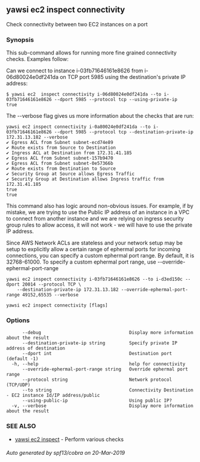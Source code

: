 ## yawsi ec2 inspect connectivity

Check connectivity between two EC2 instances on a port

### Synopsis


This sub-command allows for running more fine grained connectivity checks. Examples follow:

Can we connect to instance i-03fb71646161e8626 from i-06d80024e0df241da on TCP port 5985 using the
destination's private IP address:



	$ yawsi ec2  inspect connectivity i-06d80024e0df241da --to i-03fb71646161e8626 --dport 5985 --protocol tcp --using-private-ip
	true


The --verbose flag gives us more information about the checks that are run:


	yawsi ec2 inspect connectivity i-0a80024e0df241da --to i-03fb71646161e8626 --dport 5985 --protocol tcp --destination-private-ip 172.31.13.182 --verbose
	✔ Egress ACL from Subnet subnet-ecd74e89
	✔ Route exists from Source to Destination
	✔ Ingress ACL at Destination from 172.31.41.185
	✔ Egress ACL from Subnet subnet-157b9470
	✔ Egress ACL from Subnet subnet-0e57366b
	✔ Route exists from Destination to Source
	✔ Security Group at Source allows Egress Traffic
	✔ Security Group at Destination allows Ingress traffic from 172.31.41.185
	true
	true


This command also has logic around non-obvious issues. For example, if by mistake, we are trying to
use the Public IP address of an instance in a VPC to connect from another instance and we are relying on
ingress security group rules to allow access, it will not work - we will have to use the private IP address.


Since AWS Network ACLs are stateless and your network setup may be setup to explicitly allow a certain range
of ephermal ports for incoming connections, you can specify a custom ephermal port range. By default, it is
32768-61000. To specify a custom ephermal port range, use --override-ephermal-port-range


	yawsi ec2 inspect connectivity i-03fb71646161e8626 --to i-d3ed150c --dport 20014 --protocol TCP \
		--destination-private-ip 172.31.13.182 --override-ephermal-port-range 49152,65535 --verbose
	

```
yawsi ec2 inspect connectivity [flags]
```

### Options

```
      --debug                                 Display more information about the result
      --destination-private-ip string         Specify private IP address of destination
      --dport int                             Destination port (default -1)
  -h, --help                                  help for connectivity
      --override-ephermal-port-range string   Override ephermal port range
      --protocol string                       Network protocol (TCP/UDP)
      --to string                             Connectivity Destination - EC2 instance Id/IP address/public
      --using-public-ip                       Using public IP?
  -v, --verbose                               Display more information about the result
```

### SEE ALSO
* [yawsi ec2 inspect](yawsi_ec2_inspect.md)	 - Perform various checks

###### Auto generated by spf13/cobra on 20-Mar-2019

